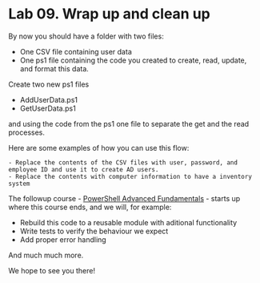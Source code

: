 # Lab 09. Wrap up and clean up

By now you should have a folder with two files:

- One CSV file containing user data
- One ps1 file containing the code you created to create, read, update, and format this data.

Create two new ps1 files

- AddUserData.ps1
- GetUserData.ps1

and using the code from the ps1 one file to separate the get and the read processes.

Here are some examples of how you can use this flow:

```Text
- Replace the contents of the CSV files with user, password, and employee ID and use it to create AD users.
- Replace the contents with computer information to have a inventory system
```

The followup course - [PowerShell Advanced Fundamentals](https://github.com/AdvaniaSE/PowerShellAdvancedFundamentals) - starts up where this course ends, and we will, for example:

- Rebuild this code to a reusable module with aditional functionality
- Write tests to verify the behaviour we expect
- Add proper error handling

And much much more.

We hope to see you there!